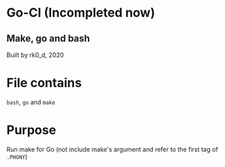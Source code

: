 # Go-CI (Incompleted now)
## Make, go and bash
Built by rk0_d, 2020

# File contains
`bash`, `go` and `make`

# Purpose
Run make for Go (not include make's argument and refer to the first tag of `.PHONY`)
